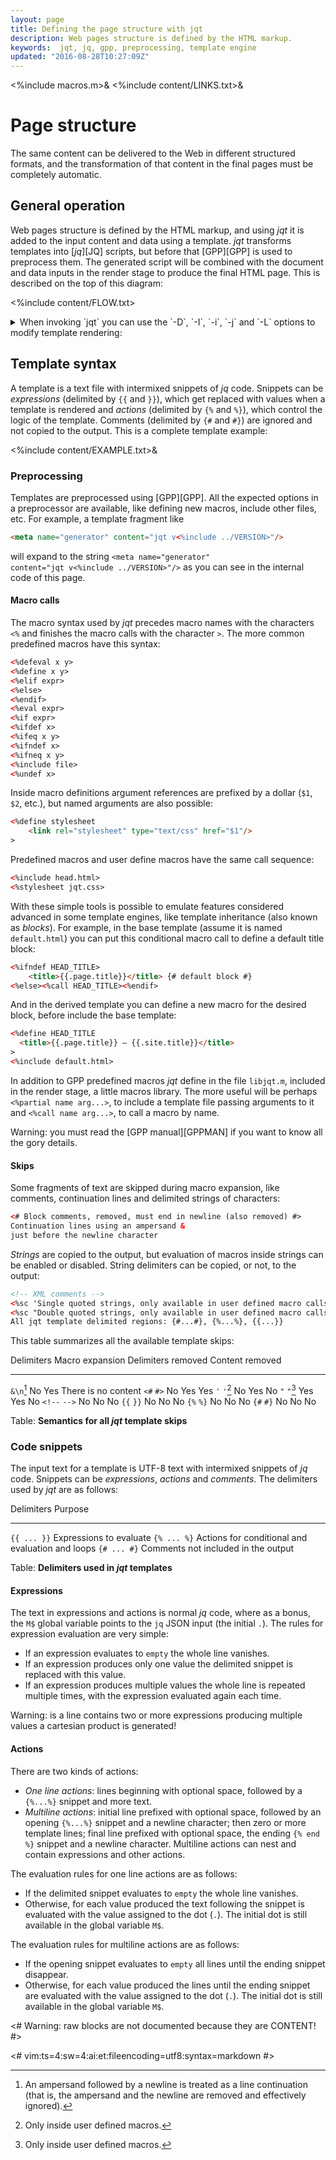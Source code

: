 ```yaml
---
layout: page
title: Defining the page structure with jqt
description: Web pages structure is defined by the HTML markup.
keywords:  jqt, jq, gpp, preprocessing, template engine
updated: "2016-08-28T10:27:09Z"
---
```

<%include macros.m>&
<%include content/LINKS.txt>&

# Page structure

The same content can be delivered to the Web in different structured formats, and the
transformation of that content in the final pages must be completely automatic.

## General operation

Web pages structure is defined by the HTML markup, and using _jqt_ it is
added to the input content and data using a template.
_jqt_ transforms templates into [_jq_][JQ] scripts, but before that
[GPP][GPP] is used to preprocess them. The generated script will be combined
with the document and data inputs in the render stage to produce the
final HTML page.
This is described on the top of this diagram:

<%include content/FLOW.txt>

<details>

<summary>
When invoking `jqt` you can use the `-D`, `-I`, `-i`, `-j` and `-L` options to modify template
rendering:
</summary>

<%include content/opt/D.txt>
<%include content/opt/I.txt>
<%include content/opt/i.txt>
<%include content/opt/j.txt>
<%include content/opt/L.txt>

</details>

## Template syntax

A template is a text file with intermixed snippets of _jq_ code. Snippets can be
<dfn>expressions</dfn> (delimited by `{{` and `}}`), which get replaced with
values when a template is rendered and <dfn>actions</dfn> (delimited by `{%` and `%}`), which control the logic of the
template.  Comments (delimited by `{#` and `#}`) are ignored and not copied to the output.
This is a complete template example:

<%include content/EXAMPLE.txt>&

### Preprocessing

Templates are preprocessed using [GPP][GPP]. All the expected options in a preprocessor are available,
like defining new macros, include other files, etc. For example, a template fragment
like

```HTML
<meta name="generator" content="jqt v<%include ../VERSION>"/>
```

will expand to the string <code>&lt;meta name="generator" content="jqt v<%include ../VERSION>"/&gt;</code>
as you can see in the internal code of this page.

#### Macro calls

The macro syntax used by _jqt_ precedes macro names with the characters `<%`
and finishes the macro calls with the character `>`.
The more common predefined macros have this syntax:

```HTML
<%defeval x y>
<%define x y>
<%elif expr>
<%else>
<%endif>
<%eval expr>
<%if expr>
<%ifdef x>
<%ifeq x y>
<%ifndef x>
<%ifneq x y>
<%include file>
<%undef x>
```

Inside macro definitions argument references are prefixed by a dollar (`$1`, `$2`, etc.),
but named arguments are also possible:

```HTML
<%define stylesheet
    <link rel="stylesheet" type="text/css" href="$1"/>
>
```

Predefined macros and user define macros have the same call sequence:

```HTML
<%include head.html>
<%stylesheet jqt.css>
```

With these simple tools is possible to emulate features considered advanced in some template engines,
like template inheritance (also known as _blocks_). For example, in the base template (assume it is named `default.html`)
you can put this conditional macro call to define a default title block:

```HTML
<%ifndef HEAD_TITLE>
    <title>{{.page.title}}</title> {# default block #}
<%else><%call HEAD_TITLE><%endif>
```

And in the derived template you can define a new macro for the desired block,
before include the base template:

```HTML
<%define HEAD_TITLE
  <title>{{.page.title}} – {{.site.title}}</title>
>
<%include default.html>
```

In addition to GPP predefined macros _jqt_ define in the file `libjqt.m`,
included in the render stage, a little macros library. The
more useful will be perhaps `<%partial name arg...>`, to include a template
file passing arguments to it and `<%call name arg...>`, to call a macro by name.

Warning: you must read the [GPP manual][GPPMAN] if you want to know all the gory details.

#### Skips

Some fragments of text are skipped during macro expansion, like comments,
continuation lines and delimited strings of characters:

```HTML
<# Block comments, removed, must end in newline (also removed) #>
Continuation lines using an ampersand &
just before the newline character
```

_Strings_ are copied to the output, but evaluation of macros inside strings can
be enabled or disabled.  String delimiters can be copied, or not, to the output:

~~~HTML
<!-- XML comments -->
<%sc 'Single quoted strings, only available in user defined macro calls'>
<%sc "Double quoted strings, only available in user defined macro calls'>
All jqt template delimited regions: {#...#}, {%...%}, {{...}} 
~~~

This table summarizes all the available template skips:

 Delimiters         Macro expansion     Delimiters removed  Content removed
-------------       ---------------     ------------------  ---------------
`&\n`[^1]           No                  Yes                 There is no content
`<#` `#>`           No                  Yes                 Yes
`'` `'`[^2]         No                  Yes                 No
`"` `"`[^3]         Yes                 Yes                 No
`<!--` `-->`        No                  No                  No
`{{` `}}`           No                  No                  No
`{%` `%}`           No                  No                  No
`{#` `#}`           No                  No                  No

Table: **Semantics for all _jqt_ template skips**

[^1]: An ampersand followed by a newline is treated as a line continuation (that
is, the ampersand and the newline are removed and effectively ignored).
[^2]: Only inside user defined macros.
[^3]: Only inside user defined macros.

### Code snippets

The input text for a template is UTF-8 text with 
intermixed snippets of _jq_ code. Snippets can be
_expressions_, _actions_ and _comments_.
The delimiters used by _jqt_ are as follows:

Delimiters    Purpose
----------    -----------------------------------
`{{ ... }}`   Expressions to evaluate
`{% ... %}`   Actions for conditional and evaluation and loops
`{# ... #}`   Comments not included in the output

Table: **Delimiters used in _jqt_ templates**

#### Expressions

The text in expressions and actions is normal _jq_ code, where as
a bonus, the `M$` global variable points to the `jq` JSON input (the initial `.`).
The rules for expression evaluation are very simple:

* If an expression evaluates to `empty` the whole line vanishes.
* If an expression produces only one value the delimited snippet is replaced with this value.
* If an expression produces multiple values the whole line is repeated multiple
  times, with the expression evaluated again each time.

Warning: is a line contains two or more expressions producing multiple values a
cartesian product is generated!

#### Actions

There are two kinds of actions:

* <dfn>One line actions</dfn>: lines beginning with optional space, followed by a
  `{%...%}` snippet and more text.
* <dfn>Multiline actions</dfn>: initial line prefixed with optional space,
  followed by an opening `{%...%}` snippet and a newline character;
  then zero or more template lines; final line prefixed with optional space,
  the ending `{% end %}` snippet and a newline character.  Multiline actions can nest and
  contain expressions and other actions.

The evaluation rules for one line actions are as follows:

* If the delimited snippet evaluates to `empty` the whole line vanishes.
* Otherwise, for each value produced the text following the
  snippet is evaluated with the value assigned to the dot (`.`). The initial
  dot is still available in the global variable `M$`.

The evaluation rules for multiline actions are as follows:

* If the opening snippet evaluates to `empty` all lines until the ending snippet disappear.
* Otherwise, for each value produced the lines until the ending snippet
  are evaluated with the value assigned to the dot (`.`). The initial dot is
  still available in the global variable `M$`.

<# Warning: raw blocks are not documented because they are CONTENT! #>

<#
vim:ts=4:sw=4:ai:et:fileencoding=utf8:syntax=markdown
#>
